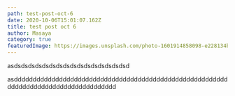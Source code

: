 ```yaml
---
path: test-post-oct-6
date: 2020-10-06T15:01:07.162Z
title: test post oct 6
author: Masaya
category: true
featuredImage: https://images.unsplash.com/photo-1601914858098-e228134b7eb1?ixlib=rb-1.2.1&ixid=eyJhcHBfaWQiOjEyMDd9&auto=format&fit=crop&w=634&q=80QiOjEyMDd9&auto=format&fit=crop&w=634&q=80
---
```

asdsdsdsdsdsdsdsdsdsdsdsdsdsdsdsdsd

asdddddddddddddddddddddddddddddddddddddddddddddddddddddddddddddddddddddddddddddddddddddd
